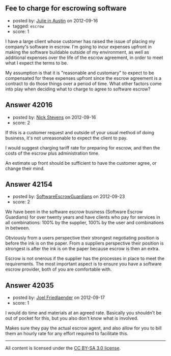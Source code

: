 ## Fee to charge for escrowing software

- posted by: [Julie in Austin](https://stackexchange.com/users/-1/19676-julie-in-austin) on 2012-09-16
- tagged: `escrow`
- score: 1

I have a large client whose customer has raised the issue of placing my company's software in escrow.  I'm going to incur expenses upfront in making the software buildable outside of my environment, as well as additional expenses over the life of the escrow agreement, in order to meet what I expect the terms to be.

My assumption is that it is "reasonable and customary" to expect to be compensated for these expenses upfront since the escrow agreement is a contract to do those things over a period of time.  What other factors come into play when deciding what to charge to agree to software escrow?


## Answer 42016

- posted by: [Nick Stevens](https://stackexchange.com/users/-1/15902-nick-stevens) on 2012-09-16
- score: 2

If this is a customer request and outside of your usual method of doing business, it's not unreasonable to expect the client to pay.

I would suggest charging tariff rate for preparing for escrow, and then the costs of the escrow plus administration time.

An estimate up front should be sufficient to have the customer agree, or change their mind.


## Answer 42154

- posted by: [SoftwareEscrowGuardians](https://stackexchange.com/users/-1/19800-softwareescrowguardians) on 2012-09-23
- score: 2

We have been in the software escrow business (Software Escrow Guardians) for over twenty years and have clients who pay for services in all combinations: 100% by the supplier, 100% by the user and combinations in between.

Obviously from a users perspective their strongest negotiating position is before the ink is on the paper.  From a suppliers perspective their position is strongest is after the ink is on the paper because escrow is then an extra.

Escrow is not onerous if the supplier has the processes in place to meet the requirements.  The most important aspect is to ensure you have a software escrow provider, both of you are comfortable with.


## Answer 42035

- posted by: [Joel Friedlaender](https://stackexchange.com/users/-1/5543-joel-friedlaender) on 2012-09-17
- score: 1

I would do time and materials at an agreed rate.  Basically you shouldn't be out of pocket for this, but you also don't know what is involved.

Makes sure they pay the actual escrow agent, and also allow for you to bill them an hourly rate for any effort required to facilitate this.



---

All content is licensed under the [CC BY-SA 3.0 license](https://creativecommons.org/licenses/by-sa/3.0/).
